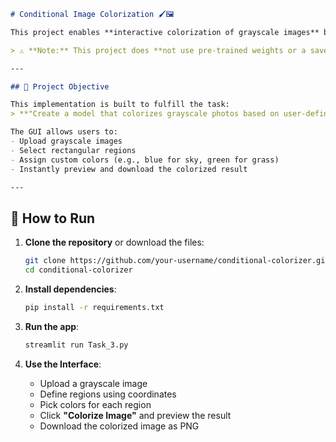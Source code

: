 ```markdown
# Conditional Image Colorization 🖌️🖼️

This project enables **interactive colorization of grayscale images** based on **user-defined conditions** such as "make the sky blue" or "make the grass green." Users can select image regions and assign custom colors through an intuitive Streamlit interface.

> ⚠️ **Note:** This project does **not use pre-trained weights or a saved model file**. Instead, colorization is done directly based on user inputs — no automatic predictions are required. The model architecture is initialized in real-time and used only to support region-wise operations.

---

## 🎯 Project Objective

This implementation is built to fulfill the task:
> **"Create a model that colorizes grayscale photos based on user-defined circumstances, such as making the sky blue or the grass green."**

The GUI allows users to:
- Upload grayscale images
- Select rectangular regions
- Assign custom colors (e.g., blue for sky, green for grass)
- Instantly preview and download the colorized result

---
```
## 🚀 How to Run

1. **Clone the repository** or download the files:
   ```bash
   git clone https://github.com/your-username/conditional-colorizer.git
   cd conditional-colorizer
   ```

2. **Install dependencies**:
   ```bash
   pip install -r requirements.txt
   ```

3. **Run the app**:
   ```bash
   streamlit run Task_3.py
   ```

4. **Use the Interface**:
   - Upload a grayscale image
   - Define regions using coordinates
   - Pick colors for each region
   - Click **"Colorize Image"** and preview the result
   - Download the colorized image as PNG
```
